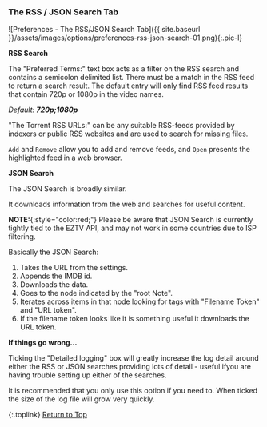 <!-- START PREFERENCES {RSS/JSON SEARCH TAB] - -->
### The RSS / JSON Search Tab

![Preferences - The RSS/JSON Search Tab]({{ site.baseurl }}/assets/images/options/preferences-rss-json-search-01.png){:.pic-l}

**RSS Search**

The "Preferred Terms:" text box acts as a filter on the RSS search and contains a semicolon delimited list. There must be a match in the RSS feed to return a search result. The default entry will only find RSS feed results that contain 720p or 1080p in the video names.

_Default:_ _**720p;1080p**_

"The Torrent RSS URLs:" can be any suitable RSS-feeds provided by indexers or public RSS websites and are used to search for missing files.

`Add` and `Remove` allow you to add and remove feeds, and `Open` presents the highlighted feed in a web browser.

**JSON Search**

The JSON Search is broadly similar.

It downloads information from the web and searches for useful content.

**NOTE:**{:style="color:red;"} Please be aware that JSON Search is currently tightly tied to the EZTV API, and may not work in some countries due to ISP filtering.

Basically the JSON Search:

1. Takes the URL from the settings.
2. Appends the IMDB id.
3. Downloads the data.
4. Goes to the node indicated by the "root Note".
5. Iterates across items in that node looking for tags with "Filename Token" and "URL token".
6. If the filename token looks like it is something useful it downloads the URL token.

**If things go wrong...**

Ticking the "Detailed logging" box will greatly increase the log detail around either the RSS or JSON searches providing lots of detail - useful ifyou are having trouble setting up either of the searches.

It is recommended that you only use this option if you need to. When ticked the size of the log file will grow very quickly.

{:.toplink}
[Return to Top]()
<!-- END PREFERENCES {RSS/JSON SEARCH TAB] --- -->
